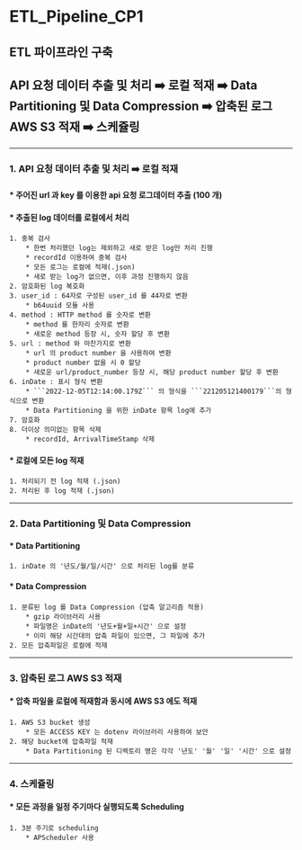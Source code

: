 # ETL_Pipeline_CP1

## ETL 파이프라인 구축
## API 요청 데이터 추출 및 처리 ➡️ 로컬 적재 ➡️ Data Partitioning 및 Data Compression ➡️ 압축된 로그 AWS S3 적재 ➡️ 스케쥴링

----

### 1. API 요청 데이터 추출 및 처리 ➡️ 로컬 적재

#### * 주어진 url 과 key 를 이용한 api 요청 로그데이터 추출 (100 개)

#### * 추출된 log 데이터를 로컬에서 처리
    1. 중복 검사
        * 한번 처리했던 log는 제외하고 새로 받은 log만 처리 진행
        * recordId 이용하여 중복 검사
        * 모든 로그는 로컬에 적재(.json)
        * 새로 받는 log가 없으면, 이후 과정 진행하지 않음
    2. 암호화된 log 복호화
    3. user_id : 64자로 구성된 user_id 를 44자로 변환
        * b64uuid 모듈 사용
    4. method : HTTP method 를 숫자로 변환
        * method 를 한자리 숫자로 변환
        * 새로운 method 등장 시, 숫자 할당 후 변환
    5. url : method 와 마찬가지로 변환
        * url 의 product number 을 사용하여 변환
        * product number 없을 시 0 할당
        * 새로운 url/product_number 등장 시, 해당 product number 할당 후 변환
    6. inDate : 표시 형식 변환
        * ```2022-12-05T12:14:00.179Z``` 의 형식을 ```221205121400179```의 형식으로 변환
        * Data Partitioning 을 위한 inDate 항목 log에 추가
    7. 암호화
    8. 더이상 의미없는 항목 삭제
        * recordId, ArrivalTimeStamp 삭제

#### * 로컬에 모든 log 적재
    1. 처리되기 전 log 적재 (.json)
    2. 처리된 후 log 적재 (.json)

----

### 2. Data Partitioning 및 Data Compression

#### * Data Partitioning
    1. inDate 의 '년도/월/일/시간' 으로 처리된 log를 분류

#### * Data Compression
    1. 분류된 log 를 Data Compression (압축 알고리즘 적용)
        * gzip 라이브러리 사용
        * 파일명은 inDate의 '년도+월+일+시간' 으로 설정
        * 이미 해당 시간대의 압축 파일이 있으면, 그 파일에 추가
    2. 모든 압축파일은 로컬에 적재

----

### 3. 압축된 로그 AWS S3 적재

#### * 압축 파일을 로컬에 적재함과 동시에 AWS S3 에도 적재
    1. AWS S3 bucket 생성
        * 모든 ACCESS KEY 는 dotenv 라이브러리 사용하여 보안
    2. 해당 bucket에 압축파일 적재
        * Data Partitioning 된 디렉토리 명은 각각 '년도' '월' '일' '시간' 으로 설정

----

### 4. 스케쥴링

#### * 모든 과정을 일정 주기마다 실행되도록 Scheduling
    1. 3분 주기로 scheduling
        * APScheduler 사용